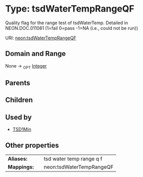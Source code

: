 
# Type: tsdWaterTempRangeQF


Quality flag for the range test of tsdWaterTemp. Detailed in NEON.DOC.011081 (1=fail 0=pass -1=NA (i.e., could not be run))

URI: [neon:tsdWaterTempRangeQF](https://data.neonscience.org/tsdWaterTempRangeQF)


## Domain and Range

None ->  <sub>OPT</sub> [Integer](types/Integer.md)

## Parents


## Children


## Used by

 * [TSD1Min](TSD1Min.md)

## Other properties

|  |  |  |
| --- | --- | --- |
| **Aliases:** | | tsd water temp range q f |
| **Mappings:** | | neon:tsdWaterTempRangeQF |

